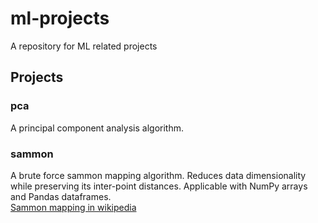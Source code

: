 # ml-projects
A repository for ML related projects

## Projects

### pca
A principal component analysis algorithm.

### sammon
A brute force sammon mapping algorithm. Reduces data dimensionality while preserving its inter-point distances.
Applicable with NumPy arrays and Pandas dataframes.
<br />
[Sammon mapping in wikipedia](https://en.wikipedia.org/wiki/Sammon_mapping)
